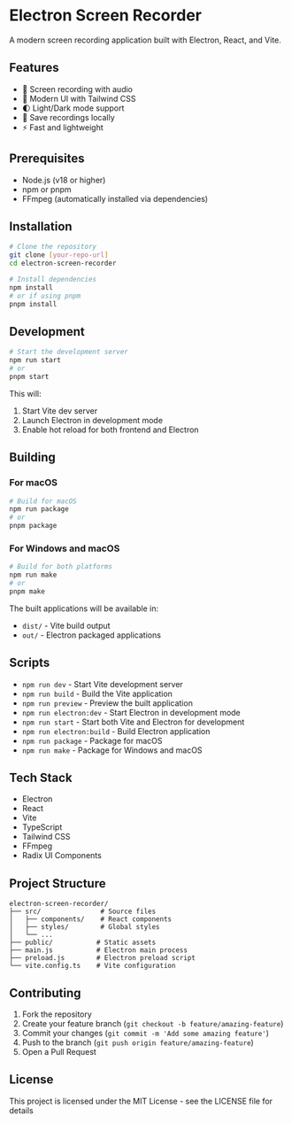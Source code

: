 # Electron Screen Recorder

A modern screen recording application built with Electron, React, and Vite.

## Features

- 🎥 Screen recording with audio
- 🎨 Modern UI with Tailwind CSS
- 🌓 Light/Dark mode support
- 💾 Save recordings locally
- ⚡ Fast and lightweight

## Prerequisites

- Node.js (v18 or higher)
- npm or pnpm
- FFmpeg (automatically installed via dependencies)

## Installation

```bash
# Clone the repository
git clone [your-repo-url]
cd electron-screen-recorder

# Install dependencies
npm install
# or if using pnpm
pnpm install
```

## Development

```bash
# Start the development server
npm run start
# or
pnpm start
```

This will:
1. Start Vite dev server
2. Launch Electron in development mode
3. Enable hot reload for both frontend and Electron

## Building

### For macOS

```bash
# Build for macOS
npm run package
# or
pnpm package
```

### For Windows and macOS

```bash
# Build for both platforms
npm run make
# or
pnpm make
```

The built applications will be available in:
- `dist/` - Vite build output
- `out/` - Electron packaged applications

## Scripts

- `npm run dev` - Start Vite development server
- `npm run build` - Build the Vite application
- `npm run preview` - Preview the built application
- `npm run electron:dev` - Start Electron in development mode
- `npm run start` - Start both Vite and Electron for development
- `npm run electron:build` - Build Electron application
- `npm run package` - Package for macOS
- `npm run make` - Package for Windows and macOS

## Tech Stack

- Electron
- React
- Vite
- TypeScript
- Tailwind CSS
- FFmpeg
- Radix UI Components

## Project Structure

```
electron-screen-recorder/
├── src/               # Source files
│   ├── components/    # React components
│   ├── styles/        # Global styles
│   └── ...
├── public/           # Static assets
├── main.js           # Electron main process
├── preload.js        # Electron preload script
└── vite.config.ts    # Vite configuration
```

## Contributing

1. Fork the repository
2. Create your feature branch (`git checkout -b feature/amazing-feature`)
3. Commit your changes (`git commit -m 'Add some amazing feature'`)
4. Push to the branch (`git push origin feature/amazing-feature`)
5. Open a Pull Request

## License

This project is licensed under the MIT License - see the LICENSE file for details

